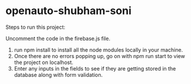 # openauto-shubham-soni

Steps to run this project:

Uncomment the code in the firebase.js file.

1. run npm install to install all the node modules locally in your machine.
2. Once there are no errors popping up, go on with npm run start to view the project on localhost.
3. Enter any inputs in the fields to see if they are getting stored in the database along with form validation.
